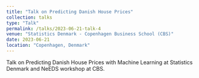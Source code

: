 ```yaml
---
title: "Talk on Predicting Danish House Prices"
collection: talks
type: "Talk"
permalink: /talks/2023-06-21-talk-4
venue: "Statistics Denmark - Copenhagen Business School (CBS)"
date: 2023-06-21
location: "Copenhagen, Denmark"
---
```


Talk on Predicting Danish House Prices with Machine Learning at Statistics Denmark and NeEDS workshop at CBS.

